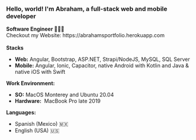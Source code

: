 <h3>Hello, world! I'm Abraham, a full-stack web and mobile developer</h3>
<strong>Software Engineer 👷🏽‍♂️</strong> 
<br>
Checkout my Website: https://abrahamsportfolio.herokuapp.com
<br>
<br>
<strong>Stacks</strong>
<ul>
 <li><strong>Web:</strong>&nbsp;Angular, Bootstrap, ASP.NET, Strapi/NodeJS, MySQL, SQL Server</li>
 <li><strong>Mobile:</strong>&nbsp;Angular, Ionic, Capacitor, native Android with Kotlin and Java & native iOS with Swift</li>
</ul> 

<strong>Work Environment:</strong>
<ul>
 <li><strong>SO:</strong>&nbsp;MacOS Monterey and Ubuntu 20.04</li>
 <li><strong>Hardware:</strong>&nbsp; MacBook Pro late 2019</li>
</ul>

<strong>Languages:</strong>
<ul>
 <li>Spanish (Mexico) 🇲🇽</li>
 <li>English (USA) 🇺🇸</li>
</ul>
